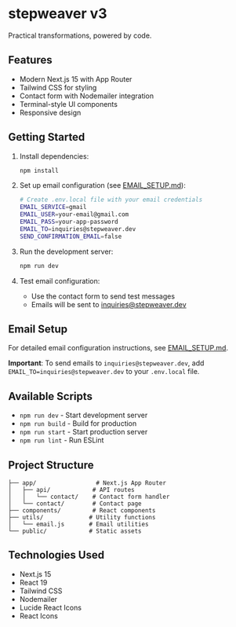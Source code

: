 # stepweaver v3

Practical transformations, powered by code.

## Features

- Modern Next.js 15 with App Router
- Tailwind CSS for styling
- Contact form with Nodemailer integration
- Terminal-style UI components
- Responsive design

## Getting Started

1. Install dependencies:

   ```bash
   npm install
   ```

2. Set up email configuration (see [EMAIL_SETUP.md](./EMAIL_SETUP.md)):

   ```bash
   # Create .env.local file with your email credentials
   EMAIL_SERVICE=gmail
   EMAIL_USER=your-email@gmail.com
   EMAIL_PASS=your-app-password
   EMAIL_TO=inquiries@stepweaver.dev
   SEND_CONFIRMATION_EMAIL=false
   ```

3. Run the development server:

   ```bash
   npm run dev
   ```

4. Test email configuration:
   - Use the contact form to send test messages
   - Emails will be sent to inquiries@stepweaver.dev

## Email Setup

For detailed email configuration instructions, see [EMAIL_SETUP.md](./EMAIL_SETUP.md).

**Important**: To send emails to `inquiries@stepweaver.dev`, add `EMAIL_TO=inquiries@stepweaver.dev` to your `.env.local` file.

## Available Scripts

- `npm run dev` - Start development server
- `npm run build` - Build for production
- `npm run start` - Start production server
- `npm run lint` - Run ESLint

## Project Structure

```
├── app/                 # Next.js App Router
│   ├── api/            # API routes
│   │   └── contact/    # Contact form handler
│   └── contact/        # Contact page
├── components/         # React components
├── utils/             # Utility functions
│   └── email.js       # Email utilities
└── public/            # Static assets
```

## Technologies Used

- Next.js 15
- React 19
- Tailwind CSS
- Nodemailer
- Lucide React Icons
- React Icons

